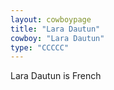 ```yaml
---
layout: cowboypage
title: "Lara Dautun"
cowboy: "Lara Dautun"
type: "CCCCC"
---
```

Lara Dautun is French
